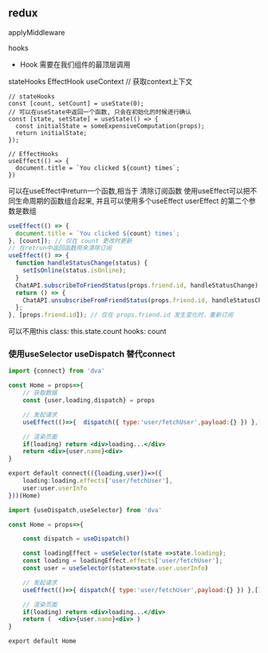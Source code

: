 ## redux

applyMiddleware
 
hooks
+ Hook 需要在我们组件的最顶层调用

stateHooks
EffectHook
useContext // 获取context上下文
```JS
// stateHooks
const [count, setCount] = useState(0);
// 可以在useState中返回一个函数, 只会在初始化的时候进行确认
const [state, setState] = useState(() => {
  const initialState = someExpensiveComputation(props);
  return initialState;
});

// EffectHooks
useEffect(() => {
  document.title = `You clicked ${count} times`;
})
```
可以在useEffect中return一个函数,相当于 清除订阅函数
使用useEffect可以把不同生命周期的函数组合起来, 并且可以使用多个useEffect
userEffect 的第二个参数是数组

```js
useEffect(() => {
  document.title = `You clicked ${count} times`;
}, [count]); // 仅在 count 更改时更新
// 在retrun中返回函数用来清除订阅
useEffect(() => {
  function handleStatusChange(status) {
    setIsOnline(status.isOnline);
  }
  ChatAPI.subscribeToFriendStatus(props.friend.id, handleStatusChange);
  return () => {
    ChatAPI.unsubscribeFromFriendStatus(props.friend.id, handleStatusChange);
  };
}, [props.friend.id]); // 仅在 props.friend.id 发生变化时，重新订阅
```

可以不用this
class: this.state.count
hooks: count

### 使用useSelector useDispatch 替代connect
```jsx
import {connect} from 'dva'

const Home = props=>{
    // 获取数据
    const {user,loading,dispatch} = props

    // 发起请求
    useEffect(()=>{  dispatch({ type:'user/fetchUser',payload:{} }) },[])

    // 渲染页面
    if(loading) return <div>loading...</div>
    return <div>{user.name}<div>
}

export default connect(({loading,user})=>({
    loading:loading.effects['user/fetchUser'],
    user:user.userInfo
}))(Home)
```

```jsx
import {useDispatch,useSelector} from 'dva'

const Home = props=>{

    const dispatch = useDispatch()

    const loadingEffect = useSelector(state =>state.loading);
    const loading = loadingEffect.effects['user/fetchUser'];
    const user = useSelector(state=>state.user.userInfo)

    // 发起请求
    useEffect(()=>{ dispatch({ type:'user/fetchUser',payload:{} }) },[])

    // 渲染页面
    if(loading) return <div>loading...</div>
    return (  <div>{user.name}<div> )
}

export default Home
```
